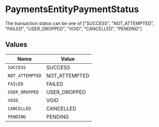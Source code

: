 # PaymentsEntityPaymentStatus

The transaction status can be one of  ["SUCCESS", "NOT_ATTEMPTED", "FAILED", "USER_DROPPED", "VOID", "CANCELLED", "PENDING"]


## Values

| Name            | Value           |
| --------------- | --------------- |
| `SUCCESS`       | SUCCESS         |
| `NOT_ATTEMPTED` | NOT_ATTEMPTED   |
| `FAILED`        | FAILED          |
| `USER_DROPPED`  | USER_DROPPED    |
| `VOID_`         | VOID            |
| `CANCELLED`     | CANCELLED       |
| `PENDING`       | PENDING         |